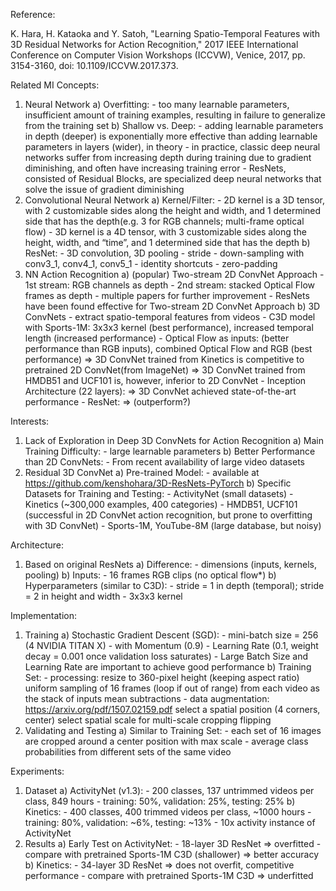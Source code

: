 Reference:

K. Hara, H. Kataoka and Y. Satoh, "Learning Spatio-Temporal Features with 3D Residual Networks for Action Recognition," 2017 IEEE International Conference on Computer Vision Workshops (ICCVW), Venice, 2017, pp. 3154-3160, doi: 10.1109/ICCVW.2017.373.


Related MI Concepts:
1. Neural Network
	a) Overfitting:
		- too many learnable parameters, insufficient amount of training examples, resulting in failure to generalize from the training set
	b) Shallow vs. Deep:
		- adding learnable parameters in depth (deeper) is exponentially more effective than adding learnable parameters in layers (wider), in theory
		- in practice, classic deep neural networks suffer from increasing depth during training due to gradient diminishing, and often have increasing training error
		- ResNets, consisted of Residual Blocks, are specialized deep neural networks that solve the issue of gradient diminishing
2. Convolutional Neural Network
	a) Kernel/Filter:
		- 2D kernel is a 3D tensor, with 2 customizable sides along the height and width, and 1 determined side that has the depth(e.g. 3 for RGB channels; multi-frame optical flow)
		- 3D kernel is a 4D tensor, with 3 customizable sides along the height, width, and “time”, and 1 determined side that has the depth
	b) ResNet:
		- 3D convolution, 3D pooling
		- stride
		- down-sampling with conv3_1, conv4_1, conv5_1
		- identity shortcuts
		- zero-padding
3. NN Action Recognition
	a) (popular) Two-stream 2D ConvNet Approach
		- 1st stream:		RGB channels as depth
		- 2nd stream:		stacked Optical Flow frames as depth
		- multiple papers for further improvement 
		- ResNets have been found effective for Two-stream 2D ConvNet Approach
	b) 3D ConvNets
		- extract spatio-temporal features from videos
		- C3D model with Sports-1M:
        3x3x3 kernel (best performance),			increased temporal length (increased performance)
		- Optical Flow as inputs:
				(better performance than RGB inputs),		combined Optical Flow and RGB (best performance)
				=> 3D ConvNet trained from Kinetics is competitive to pretrained 2D ConvNet(from ImageNet)
				=> 3D ConvNet trained from HMDB51 and UCF101 is, however, inferior to 2D ConvNet
		- Inception Architecture (22 layers):
				=> 3D ConvNet achieved state-of-the-art performance
		- ResNet:
				=> (outperform?)

Interests:
1. Lack of Exploration in Deep 3D ConvNets for Action Recognition
	a) Main Training Difficulty:
		- large learnable parameters
	b) Better Performance than 2D ConvNets:
		- From recent availability of large video datasets
2. Residual 3D ConvNet
	a) Pre-trained Model:
		- available at https://github.com/kenshohara/3D-ResNets-PyTorch 
	b) Specific Datasets for Training and Testing:
		- ActivityNet    (small datasets)
		- Kinetics    (~300,000 examples, 400 categories)
		- HMDB51, UCF101    (successful in 2D ConvNet action recognition, but prone to overfitting with 3D ConvNet)
		- Sports-1M, YouTube-8M    (large database, but noisy)

Architecture:
1. Based on original ResNets
	a) Difference:
		- dimensions (inputs, kernels, pooling)
	b) Inputs:
		- 16 frames RGB clips		(no optical flow*)
	b) Hyperparameters (similar to C3D):
		- stride = 1 in depth (temporal);	stride = 2 in height and width
		- 3x3x3 kernel

Implementation:
1. Training
	a) Stochastic Gradient Descent (SGD):
		- mini-batch size = 256    (4 NVIDIA TITAN X)
		- with Momentum (0.9)
		- Learning Rate (0.1, weight decay = 0.001 once validation loss saturates)
		- Large Batch Size and Learning Rate are important to achieve good performance
	b) Training Set:
		- processing:
			resize to 360-pixel height (keeping aspect ratio)
			uniform sampling of 16 frames (loop if out of range) from each video as the stack of inputs
			mean subtractions
		- data augmentation:		https://arxiv.org/pdf/1507.02159.pdf
			select a spatial position (4 corners, center)
			select spatial scale for multi-scale cropping
			flipping
2. Validating and Testing
	a) Similar to Training Set:
		- each set of 16 images are cropped around a center position with max scale
		- average class probabilities from different sets of the same video

Experiments:
1. Dataset
	a) ActivityNet (v1.3):
		- 200 classes,		137 untrimmed videos per class,		849 hours
		- training: 50%,	validation: 25%,	testing: 25%
	b) Kinetics:
		- 400 classes,		400 trimmed videos per class,		~1000 hours
		- training: 80%,	validation: ~6%,	testing: ~13%
		- 10x activity instance of ActivityNet
2. Results
	a) Early Test on ActivityNet:
		- 18-layer 3D ResNet		=> overfitted
		- compare with pretrained Sports-1M C3D (shallower)	=> better accuracy
	b) Kinetics:
		- 34-layer 3D ResNet		=> does not overfit, competitive performance
		- compare with pretrained Sports-1M C3D		=> underfitted
